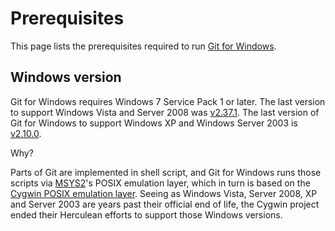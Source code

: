 # Prerequisites

This page lists the prerequisites required to run [Git for Windows](https://gitforwindows.org/).

## Windows version

Git for Windows requires Windows 7 Service Pack 1 or later. The last version to support Windows Vista and Server 2008 was [v2.37.1](https://github.com/git-for-windows/git/releases/tag/v2.37.1.windows.1). The last version of Git for Windows to support Windows XP and Windows Server 2003 is [v2.10.0](https://github.com/git-for-windows/git/releases/tag/v2.10.0.windows.1).

Why?

Parts of Git are implemented in shell script, and Git for Windows runs those scripts via [MSYS2](https://msys2.github.io/)'s POSIX emulation layer, which in turn is based on the [Cygwin POSIX emulation layer](https://cygwin.com). Seeing as Windows Vista, Server 2008, XP and Server 2003 are years past their official end of life, the Cygwin project ended their Herculean efforts to support those Windows versions.
